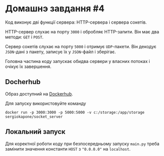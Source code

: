 # Домашнэ завдання #4

Код виконує дві функції сервера: HTTP-сервера і сервера сокетів.

HTTP-сервер слухає на порту `3000` і обробляє HTTP-запити. Він має два методи: `GET` і `POST`.

Сервер сокетів слухає на порту `5000` і отримує `UDP`-пакети. Він декодує `JSON`-дані з пакету, записує їх у `JSON`-файл і зберігає.

Головна частина коду запускає обидва сервери у власних потоках і очікує їх завершення.

## Docherhub

Образ доступний на [Dockerhub](https://hub.docker.com/repository/docker/sergiokapone/socket_server/general).

Для запуску використовуйте команду

`docker run -p 3000:3000 -p 5000:5000 -v c:/storage:/app/storage sergiokapone/socket_server`

## Локальний запуск

Для коректної роботи коду при безпосередньому запуску `main.py` треба замінити значення константи `HOST` з `"0.0.0.0"` на `localhost`.
